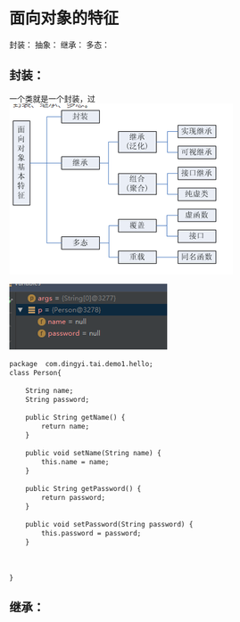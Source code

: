 # 面向对象的特征
封装：
抽象：
继承：
多态：

## 封装：
一个类就是一个封装，过
![](2018-04-23-17-46-09.png)

![](2018-04-23-17-58-15.png)

~~~
package  com.dingyi.tai.demo1.hello;
class Person{

    String name;
    String password;

    public String getName() {
        return name;
    }

    public void setName(String name) {
        this.name = name;
    }

    public String getPassword() {
        return password;
    }

    public void setPassword(String password) {
        this.password = password;
    }



}
~~~

##  继承：